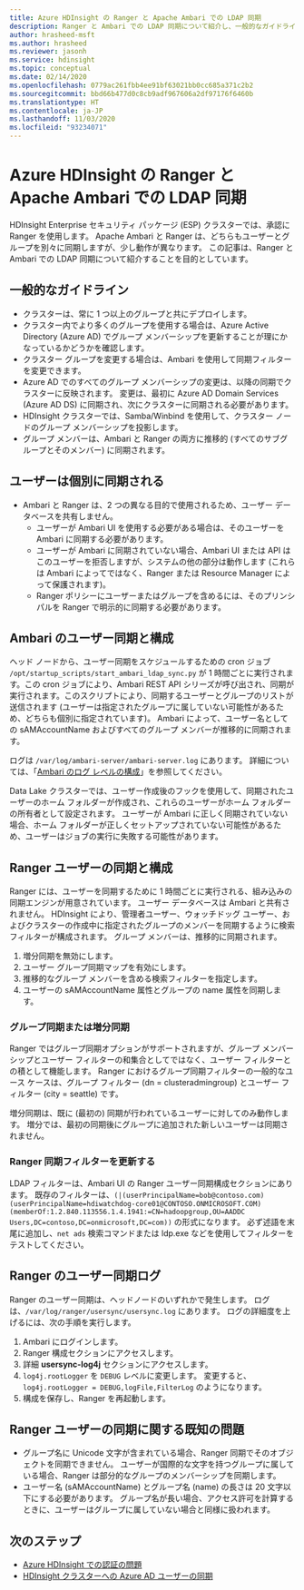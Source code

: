 ```yaml
---
title: Azure HDInsight の Ranger と Apache Ambari での LDAP 同期
description: Ranger と Ambari での LDAP 同期について紹介し、一般的なガイドラインを提供します。
author: hrasheed-msft
ms.author: hrasheed
ms.reviewer: jasonh
ms.service: hdinsight
ms.topic: conceptual
ms.date: 02/14/2020
ms.openlocfilehash: 0779ac261fbb4ee91bf63021bb0cc685a371c2b2
ms.sourcegitcommit: bbd66b477d0c8cb9adf967606a2df97176f6460b
ms.translationtype: HT
ms.contentlocale: ja-JP
ms.lasthandoff: 11/03/2020
ms.locfileid: "93234071"
---
```

# <a name="ldap-sync-in-ranger-and-apache-ambari-in-azure-hdinsight"></a>Azure HDInsight の Ranger と Apache Ambari での LDAP 同期

HDInsight Enterprise セキュリティ パッケージ (ESP) クラスターでは、承認に Ranger を使用します。 Apache Ambari と Ranger は、どちらもユーザーとグループを別々に同期しますが、少し動作が異なります。 この記事は、Ranger と Ambari での LDAP 同期について紹介することを目的としています。

## <a name="general-guidelines"></a>一般的なガイドライン

* クラスターは、常に 1 つ以上のグループと共にデプロイします。
* クラスター内でより多くのグループを使用する場合は、Azure Active Directory (Azure AD) でグループ メンバーシップを更新することが理にかなっているかどうかを確認します。
* クラスター グループを変更する場合は、Ambari を使用して同期フィルターを変更できます。
* Azure AD でのすべてのグループ メンバーシップの変更は、以降の同期でクラスターに反映されます。 変更は、最初に Azure AD Domain Services (Azure AD DS) に同期され、次にクラスターに同期される必要があります。
* HDInsight クラスターでは、Samba/Winbind を使用して、クラスター ノードのグループ メンバーシップを投影します。
* グループ メンバーは、Ambari と Ranger の両方に推移的 (すべてのサブグループとそのメンバー) に同期されます。 

## <a name="users-are-synced-separately"></a>ユーザーは個別に同期される

 * Ambari と Ranger は、2 つの異なる目的で使用されるため、ユーザー データベースを共有しません。 
   * ユーザーが Ambari UI を使用する必要がある場合は、そのユーザーを Ambari に同期する必要があります。 
   * ユーザーが Ambari に同期されていない場合、Ambari UI または API はこのユーザーを拒否しますが、システムの他の部分は動作します (これらは Ambari によってではなく、Ranger または Resource Manager によって保護されます)。
   * Ranger ポリシーにユーザーまたはグループを含めるには、そのプリンシパルを Ranger で明示的に同期する必要があります。

## <a name="ambari-user-sync-and-configuration"></a>Ambari のユーザー同期と構成

ヘッド ノードから、ユーザー同期をスケジュールするための cron ジョブ `/opt/startup_scripts/start_ambari_ldap_sync.py` が 1 時間ごとに実行されます。この cron ジョブにより、Ambari REST API シリーズが呼び出され、同期が実行されます。このスクリプトにより、同期するユーザーとグループのリストが送信されます (ユーザーは指定されたグループに属していない可能性があるため、どちらも個別に指定されています)。 Ambari によって、ユーザー名としての sAMAccountName およびすべてのグループ メンバーが推移的に同期されます。

ログは `/var/log/ambari-server/ambari-server.log` にあります。 詳細については、「[Ambari のログ レベルの構成](https://docs.cloudera.com/HDPDocuments/Ambari-latest/administering-ambari/content/amb_configure_ambari_logging_level.html)」を参照してください。

Data Lake クラスターでは、ユーザー作成後のフックを使用して、同期されたユーザーのホーム フォルダーが作成され、これらのユーザーがホーム フォルダーの所有者として設定されます。 ユーザーが Ambari に正しく同期されていない場合、ホーム フォルダーが正しくセットアップされていない可能性があるため、ユーザーはジョブの実行に失敗する可能性があります。

## <a name="ranger-user-sync-and-configuration"></a>Ranger ユーザーの同期と構成

Ranger には、ユーザーを同期するために 1 時間ごとに実行される、組み込みの同期エンジンが用意されています。 ユーザー データベースは Ambari と共有されません。 HDInsight により、管理者ユーザー、ウォッチドッグ ユーザー、およびクラスターの作成中に指定されたグループのメンバーを同期するように検索フィルターが構成されます。 グループ メンバーは、推移的に同期されます。

1. 増分同期を無効にします。
1. ユーザー グループ同期マップを有効にします。
1. 推移的なグループ メンバーを含める検索フィルターを指定します。
1. ユーザーの sAMAccountName 属性とグループの name 属性を同期します。

### <a name="group-or-incremental-sync"></a>グループ同期または増分同期

Ranger ではグループ同期オプションがサポートされますが、グループ メンバーシップとユーザー フィルターの和集合としてではなく、ユーザー フィルターとの積として機能します。 Ranger におけるグループ同期フィルターの一般的なユース ケースは、グループ フィルター (dn = clusteradmingroup) とユーザー フィルター (city = seattle) です。

増分同期は、既に (最初の) 同期が行われているユーザーに対してのみ動作します。 増分では、最初の同期後にグループに追加された新しいユーザーは同期されません。

### <a name="update-ranger-sync-filter"></a>Ranger 同期フィルターを更新する

LDAP フィルターは、Ambari UI の Ranger ユーザー同期構成セクションにあります。 既存のフィルターは、`(|(userPrincipalName=bob@contoso.com)(userPrincipalName=hdiwatchdog-core01@CONTOSO.ONMICROSOFT.COM)(memberOf:1.2.840.113556.1.4.1941:=CN=hadoopgroup,OU=AADDC Users,DC=contoso,DC=onmicrosoft,DC=com))` の形式になります。 必ず述語を末尾に追加し、`net ads` 検索コマンドまたは ldp.exe などを使用してフィルターをテストしてください。

## <a name="ranger-user-sync-logs"></a>Ranger のユーザー同期ログ

Ranger のユーザー同期は、ヘッドノードのいずれかで発生します。 ログは、`/var/log/ranger/usersync/usersync.log` にあります。 ログの詳細度を上げるには、次の手順を実行します。

1. Ambari にログインします。
1. Ranger 構成セクションにアクセスします。
1. 詳細 **usersync-log4j** セクションにアクセスします。
1. `log4j.rootLogger` を `DEBUG` レベルに変更します。 変更すると、`log4j.rootLogger = DEBUG,logFile,FilterLog` のようになります。
1. 構成を保存し、Ranger を再起動します。

## <a name="known-issues-with-ranger-user-sync"></a>Ranger ユーザーの同期に関する既知の問題
* グループ名に Unicode 文字が含まれている場合、Ranger 同期でそのオブジェクトを同期できません。 ユーザーが国際的な文字を持つグループに属している場合、Ranger は部分的なグループのメンバーシップを同期します。
* ユーザー名 (sAMAccountName) とグループ名 (name) の長さは 20 文字以下にする必要があります。 グループ名が長い場合、アクセス許可を計算するときに、ユーザーはグループに属していない場合と同様に扱われます。

## <a name="next-steps"></a>次のステップ

* [Azure HDInsight での認証の問題](./domain-joined-authentication-issues.md)
* [HDInsight クラスターへの Azure AD ユーザーの同期](../hdinsight-sync-aad-users-to-cluster.md)
